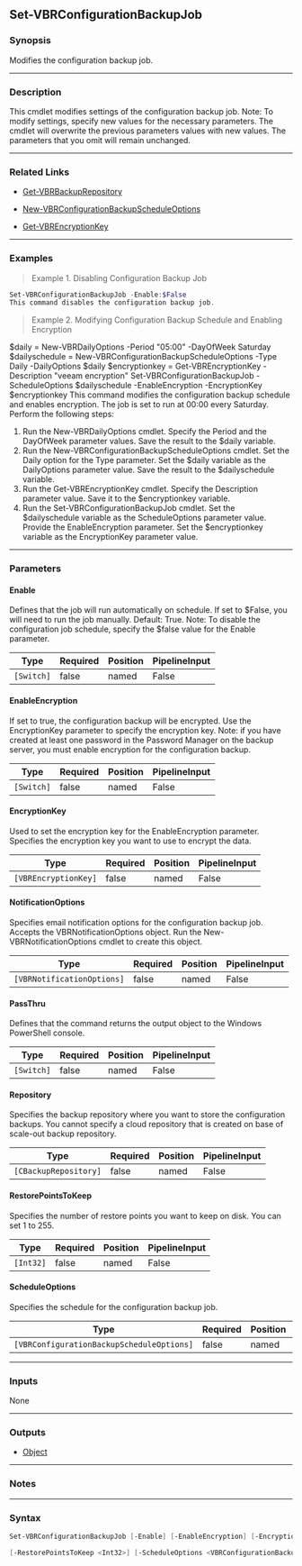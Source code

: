 Set-VBRConfigurationBackupJob
-----------------------------

### Synopsis
Modifies the configuration backup job.

---

### Description

This cmdlet modifies settings of the configuration backup job.
Note: To modify settings, specify new values for the necessary parameters. The cmdlet will overwrite the previous parameters values with new values. The parameters that you omit will remain unchanged.

---

### Related Links
* [Get-VBRBackupRepository](Get-VBRBackupRepository)

* [New-VBRConfigurationBackupScheduleOptions](New-VBRConfigurationBackupScheduleOptions)

* [Get-VBREncryptionKey](Get-VBREncryptionKey)

---

### Examples
> Example 1. Disabling Configuration Backup Job

```PowerShell
Set-VBRConfigurationBackupJob -Enable:$False
This command disables the configuration backup job.
```
> Example 2. Modifying Configuration Backup Schedule and Enabling Encryption

$daily = New-VBRDailyOptions -Period "05:00" -DayOfWeek Saturday
$dailyschedule = New-VBRConfigurationBackupScheduleOptions -Type Daily -DailyOptions $daily
$encryptionkey = Get-VBREncryptionKey -Description "veeam encryption"
Set-VBRConfigurationBackupJob -ScheduleOptions $dailyschedule -EnableEncryption -EncryptionKey $encryptionkey
This command modifies the configuration backup schedule and enables encryption. The job is set to run at 00:00 every Saturday.
Perform the following steps:
1. Run the New-VBRDailyOptions cmdlet. Specify the Period and the DayOfWeek parameter values. Save the result to the $daily variable.
2. Run the New-VBRConfigurationBackupScheduleOptions cmdlet. Set the Daily option for the Type parameter. Set the $daily variable as the DailyOptions parameter value. Save the result to the $dailyschedule variable.
3. Run the Get-VBREncryptionKey cmdlet. Specify the Description parameter value. Save it to the $encryptionkey variable.
4. Run the Set-VBRConfigurationBackupJob cmdlet. Set the $dailyschedule variable as the ScheduleOptions parameter value. Provide the EnableEncryption parameter. Set the $encryptionkey variable as the EncryptionKey parameter value.

---

### Parameters
#### **Enable**
Defines that the job will run automatically on schedule.
If set to $False, you will need to run the job manually.
Default: True.
Note: To disable the configuration job schedule, specify the $false value for the Enable parameter.

|Type      |Required|Position|PipelineInput|
|----------|--------|--------|-------------|
|`[Switch]`|false   |named   |False        |

#### **EnableEncryption**
If set to true, the configuration backup will be encrypted.
Use the EncryptionKey parameter to specify the encryption key.
Note: if you have created at least one password in the Password Manager on the backup server, you must enable encryption for the configuration backup.

|Type      |Required|Position|PipelineInput|
|----------|--------|--------|-------------|
|`[Switch]`|false   |named   |False        |

#### **EncryptionKey**
Used to set the encryption key for the EnableEncryption parameter.
Specifies the encryption key you want to use to encrypt the data.

|Type                |Required|Position|PipelineInput|
|--------------------|--------|--------|-------------|
|`[VBREncryptionKey]`|false   |named   |False        |

#### **NotificationOptions**
Specifies email notification options for the configuration backup job. Accepts the VBRNotificationOptions object. Run the New-VBRNotificationOptions cmdlet to create this object.

|Type                      |Required|Position|PipelineInput|
|--------------------------|--------|--------|-------------|
|`[VBRNotificationOptions]`|false   |named   |False        |

#### **PassThru**
Defines that the command returns the output object to the Windows PowerShell console.

|Type      |Required|Position|PipelineInput|
|----------|--------|--------|-------------|
|`[Switch]`|false   |named   |False        |

#### **Repository**
Specifies the backup repository where you want to store the configuration backups.
You cannot specify a cloud repository that is created on base of scale-out backup repository.

|Type                 |Required|Position|PipelineInput|
|---------------------|--------|--------|-------------|
|`[CBackupRepository]`|false   |named   |False        |

#### **RestorePointsToKeep**
Specifies the number of restore points you want to keep on disk.
You can set 1 to 255.

|Type     |Required|Position|PipelineInput|
|---------|--------|--------|-------------|
|`[Int32]`|false   |named   |False        |

#### **ScheduleOptions**
Specifies the schedule for the configuration backup job.

|Type                                     |Required|Position|PipelineInput|
|-----------------------------------------|--------|--------|-------------|
|`[VBRConfigurationBackupScheduleOptions]`|false   |named   |False        |

---

### Inputs
None

---

### Outputs
* [Object](https://learn.microsoft.com/en-us/dotnet/api/System.Object)

---

### Notes

---

### Syntax
```PowerShell
Set-VBRConfigurationBackupJob [-Enable] [-EnableEncryption] [-EncryptionKey <VBREncryptionKey>] [-NotificationOptions <VBRNotificationOptions>] [-PassThru] [-Repository <CBackupRepository>] 
```
```PowerShell
[-RestorePointsToKeep <Int32>] [-ScheduleOptions <VBRConfigurationBackupScheduleOptions>] [<CommonParameters>]
```

